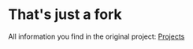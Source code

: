 <h1>That's just a fork</h1>

<p>All information you find in the original project: <a href="https://2kabhishek.github.io/projects">Projects</a></p>
